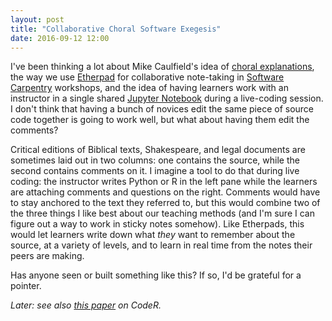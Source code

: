 ```yaml
---
layout: post
title: "Collaborative Choral Software Exegesis"
date: 2016-09-12 12:00
---
```


I've been thinking a lot about Mike Caulfield's idea of [choral explanations](https://hapgood.us/2016/05/13/choral-explanations/),
the way we use [Etherpad](http://etherpad.org) for collaborative note-taking
in [Software Carpentry](https://software-carpentry.org) workshops,
and the idea of having learners work with an instructor in a single shared [Jupyter Notebook](http://jupyter.org/)
during a live-coding session.
I don't think that having a bunch of novices edit the same piece of source code together is going to work well,
but what about having them edit the comments?

Critical editions of Biblical texts, Shakespeare, and legal documents are sometimes laid out in two columns:
one contains the source,
while the second contains comments on it.
I imagine a tool to do that during live coding:
the instructor writes Python or R in the left pane
while the learners are attaching comments and questions on the right.
Comments would have to stay anchored to the text they referred to,
but this would combine two of the three things I like best about our teaching methods
(and I'm sure I can figure out a way to work in sticky notes somehow).
Like Etherpads,
this would let learners write down what *they* want to remember about the source,
at a variety of levels,
and to learn in real time from the notes their peers are making.

Has anyone seen or built something like this?
If so, I'd be grateful for a pointer.

*Later: see also [this paper](http://www.sciencedirect.com/science/article/pii/S1877050915020608) on CodeR.*
